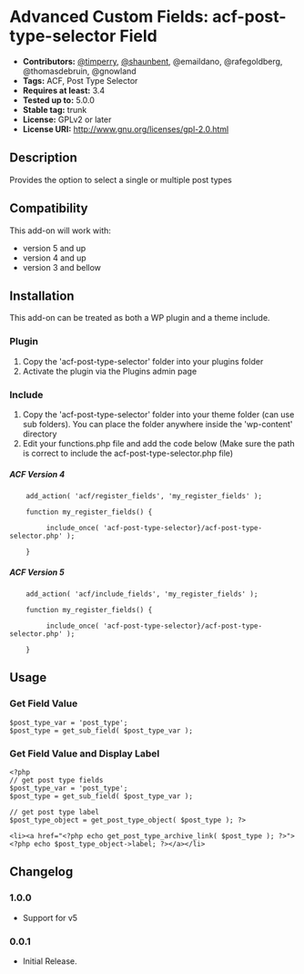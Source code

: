 # Advanced Custom Fields: acf-post-type-selector Field

* **Contributors:** [@timperry](https://github.com/timperry), [@shaunbent](https://github.com/shaunbent), @emaildano, @rafegoldberg, @thomasdebruin, @gnowland 
* **Tags:** ACF, Post Type Selector
* **Requires at least:** 3.4
* **Tested up to:** 5.0.0
* **Stable tag:** trunk
* **License:** GPLv2 or later
* **License URI:** http://www.gnu.org/licenses/gpl-2.0.html

## Description

Provides the option to select a single or multiple post types

## Compatibility

This add-on will work with:

* version 5 and up
* version 4 and up
* version 3 and bellow

## Installation

This add-on can be treated as both a WP plugin and a theme include.

### Plugin
1. Copy the 'acf-post-type-selector' folder into your plugins folder
2. Activate the plugin via the Plugins admin page

### Include
1. Copy the 'acf-post-type-selector' folder into your theme folder (can use sub folders). You can place the folder anywhere inside the 'wp-content' directory
2. Edit your functions.php file and add the code below (Make sure the path is correct to include the acf-post-type-selector.php file)

##### ACF Version 4
        add_action( 'acf/register_fields', 'my_register_fields' );

        function my_register_fields() {
	
             include_once( 'acf-post-type-selector}/acf-post-type-selector.php' );
    
        }
        
##### ACF Version 5
        add_action( 'acf/include_fields', 'my_register_fields' );

        function my_register_fields() {
	
             include_once( 'acf-post-type-selector}/acf-post-type-selector.php' );
    
        }

## Usage

### Get Field Value
```
$post_type_var = 'post_type';
$post_type = get_sub_field( $post_type_var );
```

### Get Field Value and Display Label

```
<?php
// get post type fields
$post_type_var = 'post_type';
$post_type = get_sub_field( $post_type_var );

// get post type label
$post_type_object = get_post_type_object( $post_type ); ?>

<li><a href="<?php echo get_post_type_archive_link( $post_type ); ?>"><?php echo $post_type_object->label; ?></a></li>
```

## Changelog
### 1.0.0
* Support for v5

### 0.0.1
* Initial Release.
